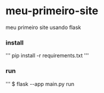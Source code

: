 ﻿# meu-primeiro-site

meu primeiro site usando flask

### install

'''
pip install -r requirements.txt
'''

### run

'''
$ flask --app main.py run
